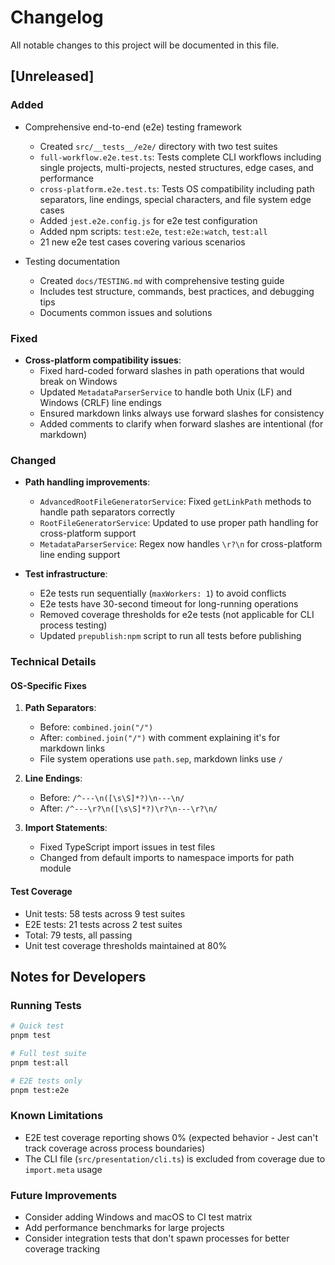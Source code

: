 # Changelog

All notable changes to this project will be documented in this file.

## [Unreleased]

### Added
- Comprehensive end-to-end (e2e) testing framework
  - Created `src/__tests__/e2e/` directory with two test suites
  - `full-workflow.e2e.test.ts`: Tests complete CLI workflows including single projects, multi-projects, nested structures, edge cases, and performance
  - `cross-platform.e2e.test.ts`: Tests OS compatibility including path separators, line endings, special characters, and file system edge cases
  - Added `jest.e2e.config.js` for e2e test configuration
  - Added npm scripts: `test:e2e`, `test:e2e:watch`, `test:all`
  - 21 new e2e test cases covering various scenarios

- Testing documentation
  - Created `docs/TESTING.md` with comprehensive testing guide
  - Includes test structure, commands, best practices, and debugging tips
  - Documents common issues and solutions

### Fixed
- **Cross-platform compatibility issues**:
  - Fixed hard-coded forward slashes in path operations that would break on Windows
  - Updated `MetadataParserService` to handle both Unix (LF) and Windows (CRLF) line endings
  - Ensured markdown links always use forward slashes for consistency
  - Added comments to clarify when forward slashes are intentional (for markdown)

### Changed
- **Path handling improvements**:
  - `AdvancedRootFileGeneratorService`: Fixed `getLinkPath` methods to handle path separators correctly
  - `RootFileGeneratorService`: Updated to use proper path handling for cross-platform support
  - `MetadataParserService`: Regex now handles `\r?\n` for cross-platform line ending support

- **Test infrastructure**:
  - E2e tests run sequentially (`maxWorkers: 1`) to avoid conflicts
  - E2e tests have 30-second timeout for long-running operations
  - Removed coverage thresholds for e2e tests (not applicable for CLI process testing)
  - Updated `prepublish:npm` script to run all tests before publishing

### Technical Details

#### OS-Specific Fixes
1. **Path Separators**: 
   - Before: `combined.join("/")` 
   - After: `combined.join("/")` with comment explaining it's for markdown links
   - File system operations use `path.sep`, markdown links use `/`

2. **Line Endings**:
   - Before: `/^---\n([\s\S]*?)\n---\n/`
   - After: `/^---\r?\n([\s\S]*?)\r?\n---\r?\n/`

3. **Import Statements**: 
   - Fixed TypeScript import issues in test files
   - Changed from default imports to namespace imports for path module

#### Test Coverage
- Unit tests: 58 tests across 9 test suites
- E2E tests: 21 tests across 2 test suites
- Total: 79 tests, all passing
- Unit test coverage thresholds maintained at 80%

## Notes for Developers

### Running Tests
```bash
# Quick test
pnpm test

# Full test suite
pnpm test:all

# E2E tests only
pnpm test:e2e
```

### Known Limitations
- E2E test coverage reporting shows 0% (expected behavior - Jest can't track coverage across process boundaries)
- The CLI file (`src/presentation/cli.ts`) is excluded from coverage due to `import.meta` usage

### Future Improvements
- Consider adding Windows and macOS to CI test matrix
- Add performance benchmarks for large projects
- Consider integration tests that don't spawn processes for better coverage tracking